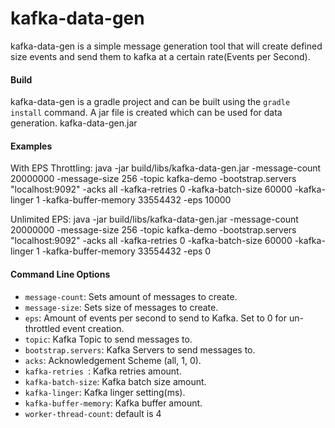 # kafka-data-gen
kafka-data-gen is a simple message generation tool that will create defined size events and send them to
kafka at a certain rate(Events per Second).

#### Build
kafka-data-gen is a gradle project and can be built using the `gradle install` command.
A jar file is created which can be used for data generation. kafka-data-gen.jar

#### Examples
With EPS Throttling:
java -jar build/libs/kafka-data-gen.jar -message-count 20000000 -message-size 256 -topic kafka-demo -bootstrap.servers "localhost:9092" -acks all -kafka-retries 0 -kafka-batch-size 60000 -kafka-linger 1 -kafka-buffer-memory 33554432 -eps 10000

Unlimited EPS:
java -jar build/libs/kafka-data-gen.jar -message-count 20000000 -message-size 256 -topic kafka-demo -bootstrap.servers "localhost:9092" -acks all -kafka-retries 0 -kafka-batch-size 60000 -kafka-linger 1 -kafka-buffer-memory 33554432 -eps 0

#### Command Line Options

* `message-count`: Sets amount of messages to create.
* `message-size`: Sets size of messages to create.
* `eps`: Amount of events per second to send to Kafka. Set to 0 for un-throttled event creation.
* `topic`: Kafka Topic to send messages to.
* `bootstrap.servers`: Kafka Servers to send messages to.
* `acks`: Acknowledgement Scheme (all, 1, 0).
* `kafka-retries `: Kafka retries amount.
* `kafka-batch-size`: Kafka batch size amount.
* `kafka-linger`: Kafka linger setting(ms).
* `kafka-buffer-memory`: Kafka buffer amount.
* `worker-thread-count`: default is 4